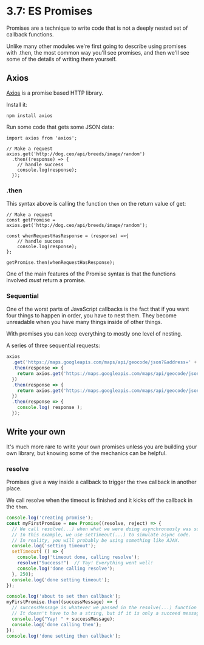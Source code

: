 # 3.7: ES Promises

Promises are a technique to write code that is not a deeply nested set of callback functions.

Unlike many other modules we're first going to describe using promises with .then, the most common way you'll see promises, and then we'll see some of the details of writing them yourself.

## Axios

[Axios](https://www.npmjs.com/package/axios) is a promise based HTTP library.

Install it:

```text
npm install axios
```

Run some code that gets some JSON data:

```text
import axios from 'axios';
 
// Make a request
axios.get('http://dog.ceo/api/breeds/image/random')
  .then((response) => {
    // handle success
    console.log(response);
  });
```

### .then

This syntax above is calling the function `then` on the return value of get:

```text
// Make a request
const getPromise = axios.get('http://dog.ceo/api/breeds/image/random');

const whenRequestHasResponse = (response) =>{
    // handle success
    console.log(response);
};

getPromise.then(whenRequestHasResponse);
```

One of the main features of the Promise syntax is that the functions involved _must_ return a promise.

### Sequential

One of the worst parts of JavaScript callbacks is the fact that if you want four things to happen in order,  you have to nest them. They become unreadable when you have many things inside of other things.

With promises you can keep everything to mostly one level of nesting.

A series of three sequential requests:

```javascript
axios
  .get('https://maps.googleapis.com/maps/api/geocode/json?&address=' + this.props.p1)
  .then(response => {
    return axios.get('https://maps.googleapis.com/maps/api/geocode/json?&address=' + this.props.p2);
  })
  .then(response => {
    return axios.get('https://maps.googleapis.com/maps/api/geocode/json?&address=' + this.props.p3);
  })
  .then(response => {
    console.log( response );
  });
```

## Write your own

It's much more rare to write your own promises unless you are building your own library, but knowing some of the mechanics can be helpful.

### resolve

Promises give a way inside a callback to trigger the `then` callback in another place.

We call resolve when the timeout is finished and it kicks off the callback in the `then`. 

```javascript
console.log('creating promise');
const myFirstPromise = new Promise((resolve, reject) => {
  // We call resolve(...) when what we were doing asynchronously was successful, and reject(...) when it failed.
  // In this example, we use setTimeout(...) to simulate async code. 
  // In reality, you will probably be using something like AJAX.
  console.log('setting timeout');
  setTimeout( () => {
    console.log('timeout done, calling resolve');
    resolve("Success!")  // Yay! Everything went well!
    console.log('done calling resolve');
  }, 250);
  console.log('done setting timeout');
});

console.log('about to set then callback');
myFirstPromise.then((successMessage) => {
  // successMessage is whatever we passed in the resolve(...) function above.
  // It doesn't have to be a string, but if it is only a succeed message, it probably will be.
  console.log("Yay! " + successMessage);
  console.log('done calling then');
});
console.log('done setting then callback');
```


